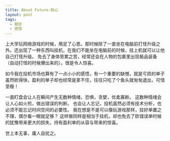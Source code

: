 ```yaml
---
title: About Future-耐心
layout: post
tags:
  - 期货
  - 感悟
---
```


上大学玩网络游戏的时候，用足了心思。那时候除了一直坐在电脑前打怪升级之外。还出现了一种东西叫挂机，在我们不能坐在电脑前的时候，挂上机就可以让他自己打怪升级。
免去了身体劳累之苦，经常还会在人物的包裹里出现极品装备（自动打怪的时候爆出来的）。很是令人惊喜。

如今我在投机市场也算有了一点小小的感悟，有一个重要的缺憾，就是亏损的单子虽然砍得快，盈利的单子却也经常是拿不住，往往只吃了个鱼头就匆匆退出，可惜至极！

一直盯盘会让人在瞬间产生无数种情绪，恐惧，贪婪，优柔寡断。
这数种情绪会让人心如火煎，做出错误的判断。
也会让人忘记，投机虽然必须有技术分析，也必须不能忘记时间空间的必要性。
我在想是不是可以像玩游戏那样，挂好单置之不理，偶尔看一眼就足够？
这样做同样是相当于挂机，却也免去了砍错误单时候的犹豫带来更大的损失，持有盈利单的从容与带来的惊喜。

世上本无事，庸人自扰之。